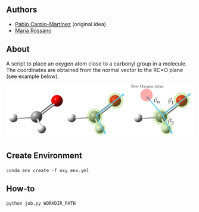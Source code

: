 ## Authors
- [Pablo Carpio-Martínez](https://github.com/pcarpiom) (original idea)
- [Maria Rossano](https://github.com/rossanot)

## About

A script to place an oxygen atom close to a carbonyl group in a molecule. 
The coordinates are obtained from the normal vector to the RC=O plane (see example below).

![](https://github.com/pcarpiom/oxygen_normal/blob/main/docs/figures/oxy_add_pic.jpg)

## Create Environment
`conda env create -f oxy_env.yml`

## How-to
`python job.py WORKDIR_PATH`
